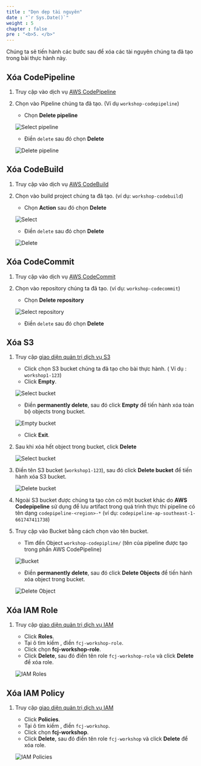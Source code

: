 ```yaml
---
title : "Dọn dẹp tài nguyên"
date : "`r Sys.Date()`"
weight : 5
chapter : false
pre : "<b>5. </b>"
---
```


Chúng ta sẽ tiến hành các bước sau để xóa các tài nguyên chúng ta đã tạo trong bài thực hành này.

## Xóa CodePipeline

1. Truy cập vào dịch vụ [AWS CodePipeline](https://console.aws.amazon.com/codesuite/codepipeline/pipelines)

1. Chọn vào Pipeline chúng ta đã tạo. (Ví dụ `workshop-codepipeline`)

    - Chọn **Delete pipeline**
  
    ![Select pipeline](/images/5-cleanup/5.1-codepipeline.png)

    - Điền `delete` sau đó chọn **Delete**

    ![Delete pipeline](/images/5-cleanup/5.2-codepipeline.png)

## Xóa CodeBuild

1. Truy cập vào dịch vụ [AWS CodeBuild](https://console.aws.amazon.com/codesuite/codebuild/projects)

1. Chọn vào build project chúng ta đã tạo. (ví dụ: `workshop-codebuild`)

    - Chọn **Action** sau đó chọn **Delete**

    ![Select](/images/5-cleanup/5.3-codebuild.png)

    - Điền `delete` sau đó chọn **Delete**

    ![Delete](/images/5-cleanup/5.4-codebuild.png)

## Xóa CodeCommit

1. Truy cập vào dịch vụ [AWS CodeCommit](https://console.aws.amazon.com/codesuite/codecommit/repositories)

1. Chọn vào repository chúng ta đã tạo. (ví dụ: `workshop-codecommit`)

    - Chọn **Delete repository**

    ![Select repository](/images/5-cleanup/5.5-codecommit.png)

    - Điền `delete` sau đó chọn **Delete**

## Xóa S3

1. Truy cập [giao diện quản trị dịch vụ S3](https://s3.console.aws.amazon.com/s3/home)
    -  Click chọn S3 bucket chúng ta đã tạo cho bài thực hành. ( Ví dụ : `workshop1-123`)
    - Click **Empty**.
    
    ![Select bucket](/images/5-cleanup/5.6-s3-website.png)

    - Điền **permanently delete**, sau đó click **Empty** để tiến hành xóa toàn bộ objects trong bucket.
    
    ![Empty bucket](/images/5-cleanup/5.7-s3-website.png)

    - Click **Exit**.

1. Sau khi xóa hết object trong bucket, click **Delete**

    ![Select bucket](/images/5-cleanup/5.8-s3-website.png)

1. Điền tên S3 bucket (`workshop1-123`), sau đó click **Delete bucket** để tiến hành xóa S3 bucket.

    ![Delete bucket](/images/5-cleanup/5.9-s3-website.png)

1. Ngoài S3 bucket được chúng ta tạo còn có một bucket khác do **AWS Codepipeline** sử dụng để lưu artifact trong quá trình thực thi pipeline có tên dạng `codepipeline-<region>-*` (ví dụ: `codepipeline-ap-southeast-1-661747411738`)

2. Truy cập vào Bucket bằng cách chọn vào tên bucket.

    - Tìm đến Object `workshop-codepipline/` (tên của pipeline được tạo trong phần AWS CodePipeline)

    ![Bucket](/images/5-cleanup/5.10-s3-pipeline.png)

    - Điền **permanently delete**, sau đó click **Delete Objects** để tiến hành xóa object trong bucket.

    ![Delete Object](/images/5-cleanup/5.11-s3-pipeline.png)

## Xóa IAM Role

1. Truy cập [giao diện quản trị dịch vụ IAM](https://console.aws.amazon.com/iamv2/home#/home)

    - Click **Roles**.
    - Tại ô tìm kiếm , điền `fcj-workshop-role`.
    - Click chọn **fcj-workshop-role**.
    - Click **Delete**, sau đó điền tên role `fcj-workshop-role` và click **Delete** để xóa role.

    ![IAM Roles](/images/5-cleanup/5.12-role.png)

## Xóa IAM Policy

1. Truy cập [giao diện quản trị dịch vụ IAM](https://console.aws.amazon.com/iamv2/home#/home)

    - Click **Policies**.
    - Tại ô tìm kiếm , điền `fcj-workshop`.
    - Click chọn **fcj-workshop**.
    - Click **Delete**, sau đó điền tên role `fcj-workshop` và click **Delete** để xóa role.

    ![IAM Policies](/images/5-cleanup/5.13-policy.png)
